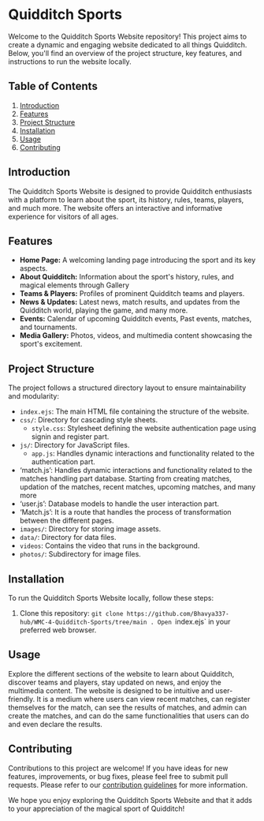# Quidditch Sports

Welcome to the Quidditch Sports Website repository! This project aims to create a dynamic and engaging website dedicated to all things Quidditch. Below, you'll find an overview of the project structure, key features, and instructions to run the website locally.

## Table of Contents

1. [Introduction](#introduction)
2. [Features](#features)
3. [Project Structure](#project-structure)
4. [Installation](#installation)
5. [Usage](#usage)
6. [Contributing](#contributing)

## Introduction

The Quidditch Sports Website is designed to provide Quidditch enthusiasts with a platform to learn about the sport, its history, rules, teams, players, and much more. The website offers an interactive and informative experience for visitors of all ages.

## Features

- **Home Page:** A welcoming landing page introducing the sport and its key aspects.
- **About Quidditch:** Information about the sport's history, rules, and magical elements through Gallery
- **Teams & Players:** Profiles of prominent Quidditch teams and players.
- **News & Updates:** Latest news, match results, and updates from the Quidditch world, playing the game, and many more.
- **Events:** Calendar of upcoming Quidditch events, Past events, matches, and tournaments.
- **Media Gallery:** Photos, videos, and multimedia content showcasing the sport's excitement.

## Project Structure

The project follows a structured directory layout to ensure maintainability and modularity:
- `index.ejs`: The main HTML file containing the structure of the website.
- `css/`: Directory for cascading style sheets.
  - `style.css`: Stylesheet defining the website authentication page using signin and register part.
- `js/`: Directory for JavaScript files.
  - `app.js`: Handles dynamic interactions and functionality related to the authentication part.
 - ‘match.js’: Handles dynamic interactions and functionality related to the matches handling part database. Starting from creating matches, updation of the matches, recent matches, upcoming matches, and many more
 - ‘user.js’: Database models to handle the user interaction part.
- ‘Match.js’: It is a route that handles the process of transformation between the different pages.
- `images/`: Directory for storing image assets.
- `data/`: Directory for data files.
 - `videos`: Contains the video that runs in the background.
  - `photos/`: Subdirectory for image files.

## Installation

To run the Quidditch Sports Website locally, follow these steps:

1. Clone this repository: `git clone https://github.com/Bhavya337-hub/WMC-4-Quidditch-Sports/tree/main
. Open `index.ejs` in your preferred web browser.

## Usage

Explore the different sections of the website to learn about Quidditch, discover teams and players, stay updated on news, and enjoy the multimedia content. The website is designed to be intuitive and user-friendly. It is a medium where users can view recent matches, can register themselves for the match, can see the results of matches, and admin can create the matches, and can do the same functionalities that users can do and even declare the results.

## Contributing

Contributions to this project are welcome! If you have ideas for new features, improvements, or bug fixes, please feel free to submit pull requests. Please refer to our [contribution guidelines](CONTRIBUTING.md) for more information.

We hope you enjoy exploring the Quidditch Sports Website and that it adds to your appreciation of the magical sport of Quidditch!
